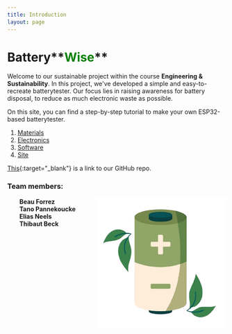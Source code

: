 ```yaml
---
title: Introduction
layout: page
---
```


# Battery**<span style="color:green;">Wise</span>**

Welcome to our sustainable project within the course **Engineering & Sustainability**. In this project, we've developed a simple and easy-to-recreate batterytester. Our focus lies in raising awareness for battery disposal, to reduce as much electronic waste as possible.

On this site, you can find a step-by-step tutorial to make your own ESP32-based batterytester.
1. [Materials](materials.md)
2. [Electronics](electronics.md)
3. [Software](software.md)
4. [Site](site.md)

[This](https://github.com/BatteryWise/batterywise/tree/main){:target="_blank"} is a link to our GitHub repo.

### Team members:
<div style="display: flex; align-items: flex-start; justify-content: space-between;">
  <ul style="list-style: none; padding-left: 2em; margin: 0;">
    <li><strong>Beau Forrez</strong></li>
    <li><strong>Tano Pannekoucke</strong></li>
    <li><strong>Elias Neels</strong></li>
    <li><strong>Thibaut Beck</strong></li>
  </ul>
  <img src="images/logo.png" alt="Logo" style="height: 300px; margin-left: 40px;">
</div>

